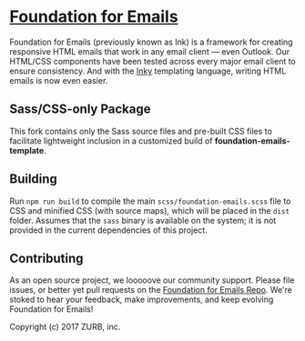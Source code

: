 # [Foundation for Emails](https://foundation.zurb.com/emails)

Foundation for Emails (previously known as Ink) is a framework for creating responsive HTML emails that work in any email client &mdash; even Outlook. Our HTML/CSS components have been tested across every major email client to ensure consistency. And with the [Inky](https://github.com/zurb/inky) templating language, writing HTML emails is now even easier.

## Sass/CSS-only Package

This fork contains only the Sass source files and pre-built CSS files to facilitate lightweight inclusion in a customized build of  **foundation-emails-template**.

## Building

Run `npm run build` to compile the main `scss/foundation-emails.scss` file to CSS and minified CSS (with source maps), which will be placed in the `dist` folder. Assumes that the `sass` binary is available on the system; it is not provided in the current dependencies of this project.

## Contributing

As an open source project, we looooove our community support. Please file issues, or better yet pull requests on the [Foundation for Emails Repo](https://github.com/zurb/foundation-emails). We're stoked to hear your feedback, make improvements, and keep evolving Foundation for Emails!

Copyright (c) 2017 ZURB, inc.
